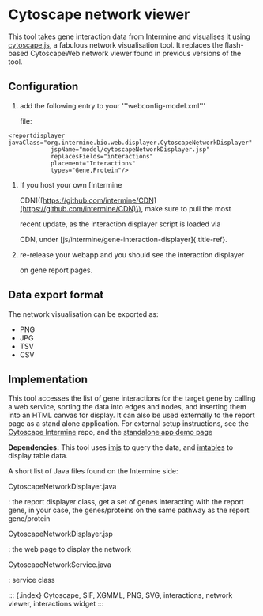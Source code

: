 # Cytoscape network viewer

This tool takes gene interaction data from Intermine and visualises it using [cytoscape.js](http://js.cytoscape.org/), a fabulous network visualisation tool. It replaces the flash-based CytoscapeWeb network viewer found in previous versions of the tool.

## Configuration

1. add the following entry to your \'\'\'webconfig-model.xml\'\'\'

   file:

```text
<reportdisplayer javaClass="org.intermine.bio.web.displayer.CytoscapeNetworkDisplayer"
            jspName="model/cytoscapeNetworkDisplayer.jsp"
            replacesFields="interactions"
            placement="Interactions"
            types="Gene,Protein"/>
```

1. If you host your own \[Intermine

   CDN\]\([https://github.com/intermine/CDN](https://github.com/intermine/CDN)\), make sure to pull the most

   recent update, as the interaction displayer script is loaded via

   CDN, under \[js/intermine/gene-interaction-displayer\]{.title-ref}.

2. re-release your webapp and you should see the interaction displayer

   on gene report pages.

## Data export format

The network visualisation can be exported as:

* PNG
* JPG
* TSV
* CSV

## Implementation

This tool accesses the list of gene interactions for the target gene by calling a web service, sorting the data into edges and nodes, and inserting them into an HTML canvas for display. It can also be used externally to the report page as a stand alone application. For external setup instructions, see the [Cytoscape Intermine](https://github.com/yochannah/cytoscape-intermine) repo, and the [standalone app demo page](http://yochannah.github.io/cytoscape-intermine/)

**Dependencies:** This tool uses [imjs](https://github.com/intermine/imjs) to query the data, and [imtables](https://github.com/intermine/im-tables) to display table data.

A short list of Java files found on the Intermine side:

CytoscapeNetworkDisplayer.java

: the report displayer class, get a set of genes interacting with the report gene, in your case, the genes/proteins on the same pathway as the report gene/protein

CytoscapeNetworkDisplayer.jsp

: the web page to display the network

CytoscapeNetworkService.java

: service class

::: {.index} Cytoscape, SIF, XGMML, PNG, SVG, interactions, network viewer, interactions widget :::

